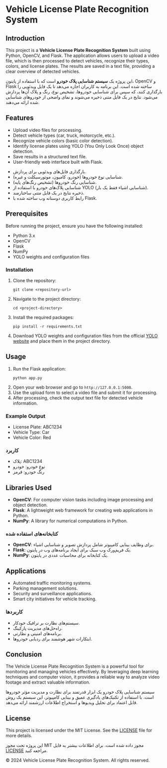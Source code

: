 
  
</head>
<body>

<div class="container">
    <h1>Vehicle License Plate Recognition System</h1>

 <div class="section">
        <h2>Introduction</h2>
        <p>This project is a <strong>Vehicle License Plate Recognition System</strong> built using Python, OpenCV, and Flask. The application allows users to upload a video file, which is then processed to detect vehicles, recognize their types, colors, and license plates. The results are saved in a text file, providing a clear overview of detected vehicles.</p>
        <p>این پروژه یک <strong>سیستم شناسایی پلاک خودرو</strong> است که با استفاده از پایتون، OpenCV و Flask ساخته شده است. این برنامه به کاربران اجازه می‌دهد تا یک فایل ویدئویی را بارگذاری کنند، که سپس برای شناسایی خودروها، تشخیص نوع، رنگ و پلاک آن‌ها پردازش می‌شود. نتایج در یک فایل متنی ذخیره می‌شوند و نمای واضحی از خودروهای شناسایی شده ارائه می‌دهند.</p>
    </div>

  <div class="section">
        <h2>Features</h2>
        <ul>
            <li>Upload video files for processing.</li>
            <li>Detect vehicle types (car, truck, motorcycle, etc.).</li>
            <li>Recognize vehicle colors (basic color detection).</li>
            <li>Identify license plates using YOLO (You Only Look Once) object detection.</li>
            <li>Save results in a structured text file.</li>
            <li>User-friendly web interface built with Flask.</li>
        </ul>
        <ul>
            <li>بارگذاری فایل‌های ویدئویی برای پردازش.</li>
            <li>شناسایی نوع خودروها (خودرو، کامیون، موتورسیکلت و غیره).</li>
            <li>شناسایی رنگ خودروها (تشخیص رنگ‌های پایه).</li>
            <li>شناسایی پلاک‌های خودرو با استفاده از YOLO (شناسایی اشیاء فقط یک بار).</li>
            <li>ذخیره نتایج در یک فایل متنی ساختارمند.</li>
            <li>رابط کاربری دوستانه وب ساخته شده با Flask.</li>
        </ul>
    </div>

   <div class="section">
        <h2>Prerequisites</h2>
        <p>Before running the project, ensure you have the following installed:</p>
        <ul>
            <li>Python 3.x</li>
            <li>OpenCV</li>
            <li>Flask</li>
            <li>NumPy</li>
            <li>YOLO weights and configuration files</li>
        </ul>
        <h3>Installation</h3>
        <ol>
            <li>Clone the repository:
                <pre><code>git clone &lt;repository-url&gt;</code></pre>
            </li>
            <li>Navigate to the project directory:
                <pre><code>cd &lt;project-directory&gt;</code></pre>
            </li>
            <li>Install the required packages:
                <pre><code>pip install -r requirements.txt</code></pre>
            </li>
            <li>Download YOLO weights and configuration files from the official <a href="https://pjreddie.com/darknet/yolo/">YOLO website</a> and place them in the project directory.</li>
        </ol>
    </div>

<div class="section">
        <h2>Usage</h2>
        <ol>
            <li>Run the Flask application:
                <pre><code>python app.py</code></pre>
            </li>
            <li>Open your web browser and go to <code>http://127.0.0.1:5000</code>.</li>
            <li>Use the upload form to select a video file and submit it for processing.</li>
            <li>After processing, check the output text file for detected vehicle information.</li>
        </ol>
        <h3>Example Output</h3>
        <ul>
            <li>License Plate: ABC1234</li>
            <li>Vehicle Type: Car</li>
            <li>Vehicle Color: Red</li>
        </ul>
        <h3>کاربرد</h3>
        <ul>
            <li>پلاک: ABC1234</li>
            <li>نوع خودرو: خودرو</li>
            <li>رنگ خودرو: قرمز</li>
        </ul>
    </div>

   <div class="section">
        <h2>Libraries Used</h2>
        <ul>
            <li><strong>OpenCV</strong>: For computer vision tasks including image processing and object detection.</li>
            <li><strong>Flask</strong>: A lightweight web framework for creating web applications in Python.</li>
            <li><strong>NumPy</strong>: A library for numerical computations in Python.</li>
        </ul>
        <h3>کتابخانه‌های استفاده شده</h3>
        <ul>
            <li><strong>OpenCV</strong>: برای وظایف بینایی کامپیوتر شامل پردازش تصویر و شناسایی اشیاء.</li>
            <li><strong>Flask</strong>: یک فریم‌ورک وب سبک برای ایجاد برنامه‌های وب در پایتون.</li>
            <li><strong>NumPy</strong>: یک کتابخانه برای محاسبات عددی در پایتون.</li>
        </ul>
    </div>

 <div class="section">
        <h2>Applications</h2>
        <ul>
            <li>Automated traffic monitoring systems.</li>
            <li>Parking management solutions.</li>
            <li>Security and surveillance applications.</li>
            <li>Smart city initiatives for vehicle tracking.</li>
        </ul>
        <h3>کاربردها</h3>
        <ul>
            <li>سیستم‌های نظارت بر ترافیک خودکار.</li>
            <li>راه‌حل‌های مدیریت پارکینگ.</li>
            <li>برنامه‌های امنیتی و نظارتی.</li>
            <li>ابتکارات شهر هوشمند برای ردیابی خودروها.</li>
        </ul>
    </div>

 <div class="section">
        <h2>Conclusion</h2>
        <p>The Vehicle License Plate Recognition System is a powerful tool for monitoring and managing vehicles effectively. By leveraging deep learning techniques and computer vision, it provides a reliable way to analyze video footage and extract valuable information.</p>
        <p>سیستم شناسایی پلاک خودرو یک ابزار قدرتمند برای نظارت و مدیریت مؤثر خودروها است. با استفاده از تکنیک‌های یادگیری عمیق و بینایی کامپیوتر، این سیستم یک روش قابل اعتماد برای تحلیل ویدیوها و استخراج اطلاعات ارزشمند ارائه می‌دهد.</p>
    </div>

<div class="section">
        <h2>License</h2>
        <p>This project is licensed under the MIT License. See the <a href="LICENSE">LICENSE</a> file for more details.</p>
        <p>این پروژه تحت مجوز MIT مجوز داده شده است. برای اطلاعات بیشتر به فایل <a href="LICENSE">LICENSE</a> مراجعه کنید.</p>
    </div>
</div>

<footer>
    <p>&copy; 2024 Vehicle License Plate Recognition System. All rights reserved.</p>
</footer>

</body>
</html>
